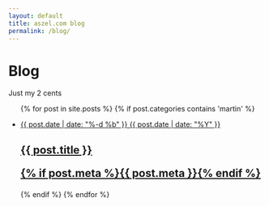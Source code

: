 ```yaml
---
layout: default
title: aszel.com blog
permalink: /blog/
---
```


<h1 class="post-title">Blog</h1>
Just my 2 cents

<ul class="post-list">
{% for post in site.posts %}
{% if post.categories contains 'martin' %}
<a class="post-link" href="{{ post.url | prepend: site.baseurl }}">
    <li>
        <p class="post-list-date">
            <span class="post-meta post-list-date-day">{{ post.date | date: "%-d %b" }}</span>
            <span class="post-meta post-list-date-year">{{ post.date | date: "%Y" }}</span>
        </p>
        <h2>
            {{ post.title }}
            <p class="post-meta">{% if post.meta %}{{ post.meta }}{% endif %}</p>
        </h2>
    </li>
</a>
{% endif %}
{% endfor %}
</ul>